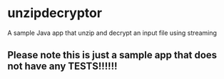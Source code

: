 # unzipdecryptor
A sample Java app that unzip and decrypt an input file using streaming

## Please note this is just a sample app that does not have any TESTS!!!!!!
